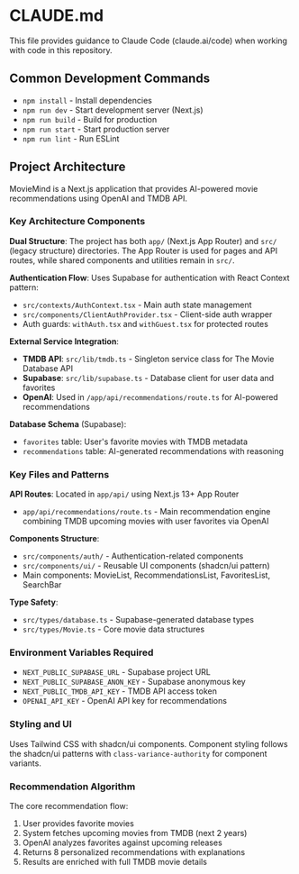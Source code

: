 # CLAUDE.md

This file provides guidance to Claude Code (claude.ai/code) when working with code in this repository.

## Common Development Commands

- `npm install` - Install dependencies
- `npm run dev` - Start development server (Next.js)
- `npm run build` - Build for production
- `npm run start` - Start production server
- `npm run lint` - Run ESLint

## Project Architecture

MovieMind is a Next.js application that provides AI-powered movie recommendations using OpenAI and TMDB API.

### Key Architecture Components

**Dual Structure**: The project has both `app/` (Next.js App Router) and `src/` (legacy structure) directories. The App Router is used for pages and API routes, while shared components and utilities remain in `src/`.

**Authentication Flow**: Uses Supabase for authentication with React Context pattern:
- `src/contexts/AuthContext.tsx` - Main auth state management
- `src/components/ClientAuthProvider.tsx` - Client-side auth wrapper
- Auth guards: `withAuth.tsx` and `withGuest.tsx` for protected routes

**External Service Integration**:
- **TMDB API**: `src/lib/tmdb.ts` - Singleton service class for The Movie Database API
- **Supabase**: `src/lib/supabase.ts` - Database client for user data and favorites
- **OpenAI**: Used in `/app/api/recommendations/route.ts` for AI-powered recommendations

**Database Schema** (Supabase):
- `favorites` table: User's favorite movies with TMDB metadata
- `recommendations` table: AI-generated recommendations with reasoning

### Key Files and Patterns

**API Routes**: Located in `app/api/` using Next.js 13+ App Router
- `app/api/recommendations/route.ts` - Main recommendation engine combining TMDB upcoming movies with user favorites via OpenAI

**Components Structure**:
- `src/components/auth/` - Authentication-related components
- `src/components/ui/` - Reusable UI components (shadcn/ui pattern)
- Main components: MovieList, RecommendationsList, FavoritesList, SearchBar

**Type Safety**: 
- `src/types/database.ts` - Supabase-generated database types
- `src/types/Movie.ts` - Core movie data structures

### Environment Variables Required

- `NEXT_PUBLIC_SUPABASE_URL` - Supabase project URL
- `NEXT_PUBLIC_SUPABASE_ANON_KEY` - Supabase anonymous key
- `NEXT_PUBLIC_TMDB_API_KEY` - TMDB API access token
- `OPENAI_API_KEY` - OpenAI API key for recommendations

### Styling and UI

Uses Tailwind CSS with shadcn/ui components. Component styling follows the shadcn/ui patterns with `class-variance-authority` for component variants.

### Recommendation Algorithm

The core recommendation flow:
1. User provides favorite movies
2. System fetches upcoming movies from TMDB (next 2 years)
3. OpenAI analyzes favorites against upcoming releases
4. Returns 8 personalized recommendations with explanations
5. Results are enriched with full TMDB movie details